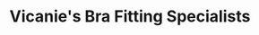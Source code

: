 ---
title: "Vicanie's Bra Fitting Specialists"
url: /guelph/vicanies-bra-fitting-specialists/
shop: Kleidung
---